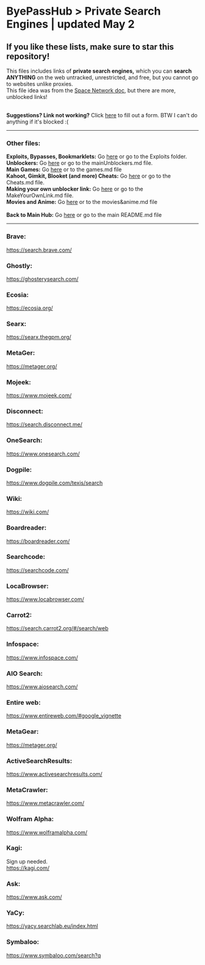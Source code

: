 # ByePassHub > Private Search Engines | updated May 2
## If you like these lists, make sure to star this repository!
This files includes links of **private search engines,** which you can **search ANYTHING** on the web untracked, unrestricted, and free, but you cannot go to websites unlike proxies. <br> 
This file idea was from the [Space Network doc](https://docs.google.com/document/d/1p6v8hoaff4kja1eBqxfc6zBc22y6aU7fVcNgQxaob-8/edit), but there are more, unblocked links! <br> <br>

**Suggestions? Link not working?** Click [here](https://forms.gle/FaHsGQxFTnZ6uSvn9)  to fill out a form. BTW I can't do anything if it's blocked :( <br>

 ---
 
 ### Other files:
**Exploits, Bypasses, Bookmarklets:** Go [here](https://github.com/wea-f/ByePassHub/blob/main/Exploits) or go to the Exploits folder.  <br>
**Unblockers:** Go [here](https://github.com/wea-f/ByePassHub/blob/main/mainUnblockers.md) or go to the mainUnblockers.md file. <br>
**Main Games:** Go [here](https://github.com/wea-f/ByePassHub/blob/main/Games.md) or to the games.md file<br>
**Kahoot, Gimkit, Blooket (and more) Cheats:** Go [here](https://github.com/wea-f/ByePassHub//blob/main/Cheats.md) or go to the Cheats.md file. <br>
**Making your own unblocker link:** Go [here](https://github.com/wea-f/ByePassHub/blob/main/MakeYourOwnLink.md) or go to the MakeYourOwnLink.md file. <br>
**Movies and Anime:** Go [here](https://github.com/wea-f/ByePassHub/blob/main/Movies%26Anime.md) or to the movies&anime.md file <br> <br>
**Back to Main Hub:** Go [here](https://github.com/wea-f/ByePassHub/blob/main/README.md) or go to the main README.md file <br>

---

### Brave:
https://search.brave.com/ <br>

### Ghostly:
https://ghosterysearch.com/ <br>

### Ecosia:
https://ecosia.org/ <br>

### Searx:
https://searx.thegpm.org/ <br>

### MetaGer:
https://metager.org/ <br>

### Mojeek:
https://www.mojeek.com/ <br>

### Disconnect:
https://search.disconnect.me/ <br>

### OneSearch:
https://www.onesearch.com/ <br>

### Dogpile:
https://www.dogpile.com/texis/search <br>

### Wiki:
https://wiki.com/ <br>

### Boardreader:
https://boardreader.com/ <br>

### Searchcode:
https://searchcode.com/ <br>

### LocaBrowser:
https://www.locabrowser.com/ <br>

### Carrot2:
https://search.carrot2.org/#/search/web <br>

### Infospace:
https://www.infospace.com/ <br>

### AIO Search:
https://www.aiosearch.com/ <br>
### Entire web:
https://www.entireweb.com/#google_vignette <br>

### MetaGear:
https://metager.org/ <br>

### ActiveSearchResults:
https://www.activesearchresults.com/  <br>

### MetaCrawler:
https://www.metacrawler.com/ <br>

### Wolfram Alpha:
https://www.wolframalpha.com/ <br>

### Kagi:
Sign up needed. <br>
https://kagi.com/ <br>
### Ask:
https://www.ask.com/ <br>
### YaCy:
https://yacy.searchlab.eu/index.html <br>

### Symbaloo:
https://www.symbaloo.com/search?q <br>
